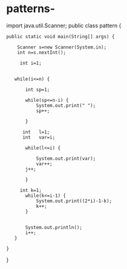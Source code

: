 # patterns-
import java.util.Scanner;
public class pattern {

	public static void main(String[] args) {
		
		Scanner s=new Scanner(System.in);
		int n=s.nextInt();
		
		 int i=1;
       
       
       while(i<=n) { 
    	   
    	   int sp=1;
      	   
    	   while(sp<=n-i) {                                   
       		   System.out.print(" ");
       		   sp++;
       	   
    	   }
    	   
          int   l=1;
          int   var=i;
    	   
    	   while(l<=i) { 
    		   
    		   System.out.print(var);
    		   var++;
    	   j++;
    	 	   
    	   }
    	  
         int k=1;
           while(k<=i-1) {
        	   System.out.print((2*i)-1-k);
        	   k++;
           }
           
    	   
    	   System.out.println();
           i++;
       }
       
	}

}
